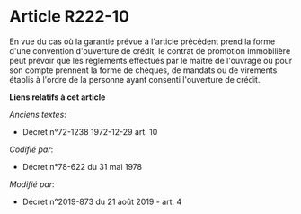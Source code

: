 # Article R222-10

En vue du cas où la garantie prévue à l'article précédent prend la forme d'une convention d'ouverture de crédit, le contrat
de promotion immobilière peut prévoir que les règlements effectués par le maître de l'ouvrage ou pour son compte prennent la
forme de chèques, de mandats ou de virements établis à l'ordre de la personne ayant consenti l'ouverture de crédit.

**Liens relatifs à cet article**

_Anciens textes_:

  - Décret n°72-1238 1972-12-29 art. 10

_Codifié par_:

  - Décret n°78-622 du 31 mai 1978

_Modifié par_:

  - Décret n°2019-873 du 21 août 2019 - art. 4
